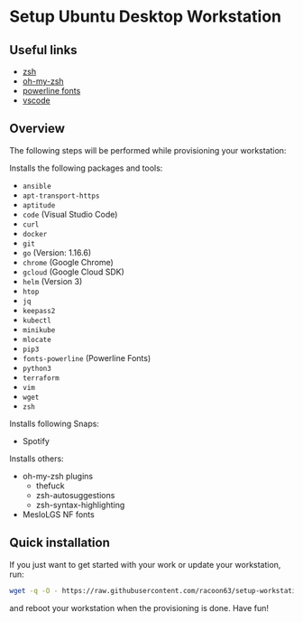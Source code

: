 # Setup Ubuntu Desktop Workstation

## Useful links

* [zsh](https://github.com/ohmyzsh/ohmyzsh/wiki/Installing-ZSH)
* [oh-my-zsh](https://github.com/ohmyzsh/ohmyzsh)
* [powerline fonts](https://github.com/powerline/fonts)
* [vscode](https://github.com/racoon63/vscode)

## Overview

The following steps will be performed while provisioning your workstation:

Installs the following packages and tools:

* `ansible`
* `apt-transport-https`
* `aptitude`
* `code` (Visual Studio Code)
* `curl`
* `docker`
* `git`
* `go` (Version: 1.16.6)
* `chrome` (Google Chrome)
* `gcloud` (Google Cloud SDK)
* `helm` (Version 3)
* `htop`
* `jq`
* `keepass2`
* `kubectl`
* `minikube`
* `mlocate`
* `pip3`
* `fonts-powerline` (Powerline Fonts)
* `python3`
* `terraform`
* `vim`
* `wget`
* `zsh`

Installs following Snaps:

* Spotify

Installs others:

* oh-my-zsh plugins
  * thefuck
  * zsh-autosuggestions
  * zsh-syntax-highlighting
* MesloLGS NF fonts

## Quick installation

If you just want to get started with your work or update your workstation, run:

```bash
wget -q -O - https://raw.githubusercontent.com/racoon63/setup-workstation/master/ubuntu/kde/install.sh | bash
```

and reboot your workstation when the provisioning is done. Have fun!
